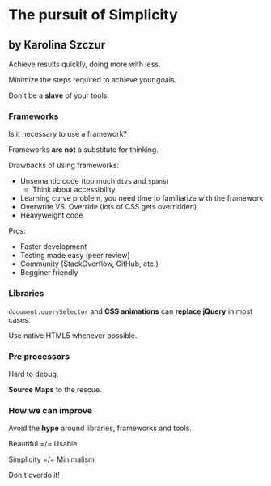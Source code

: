 # The pursuit of Simplicity
## by Karolina Szczur

Achieve results quickly, doing more with less.

Minimize the steps required to achieve your goals.

Don't be a **slave** of your tools.

### Frameworks

Is it necessary to use a framework?

Frameworks **are not** a substitute for thinking.

Drawbacks of using frameworks:
 - Unsemantic code (too much `div`s and `span`s)
   * Think about accessibility
 - Learning curve problem, you need time to familiarize with the framework
 - Overwrite VS. Override (lots of CSS gets overridden)
 - Heavyweight code

Pros:
 - Faster development
 - Testing made easy (peer review)
 - Community (StackOverflow, GitHub, etc.)
 - Begginer friendly

### Libraries

`document.querySelector` and **CSS animations** can **replace jQuery** in most
cases.

Use native HTML5 whenever possible.

### Pre processors

Hard to debug.

**Source Maps** to the rescue.

### How we can improve

Avoid the **hype** around libraries, frameworks and tools.

Beautiful =/= Usable

Simplicity =/= Minimalism

Don't overdo it!
